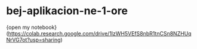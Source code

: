 # bej-aplikacion-ne-1-ore
{open my notebook} (https://colab.research.google.com/drive/1lzWH5VEfS8nbR1tnCSn8NZHUqNrVG7ot?usp=sharing)
